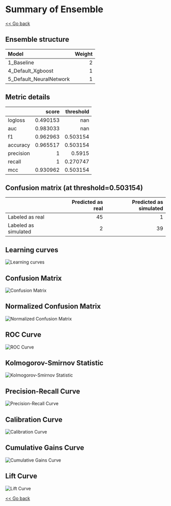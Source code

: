 # Summary of Ensemble

[<< Go back](../README.md)


## Ensemble structure
| Model                   |   Weight |
|:------------------------|---------:|
| 1_Baseline              |        2 |
| 4_Default_Xgboost       |        1 |
| 5_Default_NeuralNetwork |        1 |

## Metric details
|           |    score |   threshold |
|:----------|---------:|------------:|
| logloss   | 0.490153 |  nan        |
| auc       | 0.983033 |  nan        |
| f1        | 0.962963 |    0.503154 |
| accuracy  | 0.965517 |    0.503154 |
| precision | 1        |    0.5915   |
| recall    | 1        |    0.270747 |
| mcc       | 0.930962 |    0.503154 |


## Confusion matrix (at threshold=0.503154)
|                      |   Predicted as real |   Predicted as simulated |
|:---------------------|--------------------:|-------------------------:|
| Labeled as real      |                  45 |                        1 |
| Labeled as simulated |                   2 |                       39 |

## Learning curves
![Learning curves](learning_curves.png)
## Confusion Matrix

![Confusion Matrix](confusion_matrix.png)


## Normalized Confusion Matrix

![Normalized Confusion Matrix](confusion_matrix_normalized.png)


## ROC Curve

![ROC Curve](roc_curve.png)


## Kolmogorov-Smirnov Statistic

![Kolmogorov-Smirnov Statistic](ks_statistic.png)


## Precision-Recall Curve

![Precision-Recall Curve](precision_recall_curve.png)


## Calibration Curve

![Calibration Curve](calibration_curve_curve.png)


## Cumulative Gains Curve

![Cumulative Gains Curve](cumulative_gains_curve.png)


## Lift Curve

![Lift Curve](lift_curve.png)



[<< Go back](../README.md)
